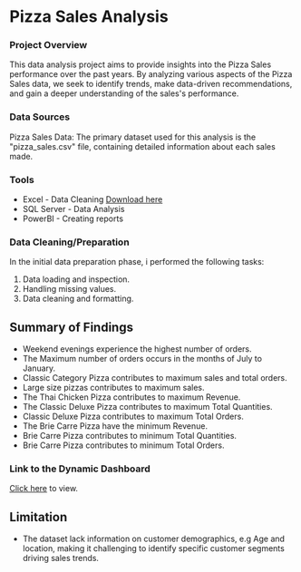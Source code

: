 # Pizza Sales Analysis

### Project Overview

This data analysis project aims to provide insights into the Pizza Sales performance over the past years. By analyzing various aspects of the Pizza Sales data, we seek to identify trends, make data-driven recommendations, and gain a deeper understanding of the sales's performance.

### Data Sources

Pizza Sales Data: The primary dataset used for this analysis is the "pizza_sales.csv" file, containing detailed information about each sales made.

### Tools

- Excel - Data Cleaning [Download here](https://microsoft.com)
- SQL Server - Data Analysis
- PowerBI - Creating reports


### Data Cleaning/Preparation

In the initial data preparation phase, i performed the following tasks:
1. Data loading and inspection.
2. Handling missing values.
3. Data cleaning and formatting.


## Summary of Findings

- Weekend evenings experience the highest number of orders.
- The Maximum number of orders occurs in the months of July to January.
- Classic Category Pizza contributes to maximum sales and total orders.
- Large size pizzas contributes to maximum sales.
- The Thai Chicken Pizza contributes to maximum Revenue.
- The Classic Deluxe Pizza contributes to maximum Total Quantities.
- Classic Deluxe Pizza contributes to maximum Total Orders.
- The Brie Carre Pizza have the minimum Revenue.
- Brie Carre Pizza contributes to minimum Total Quantities.
- Brie Carre Pizza contributes to minimum Total Orders.


### Link to the Dynamic Dashboard
[Click here](https://www.novypro.com/project/pizza-sales-dashboard-104) to view.


## Limitation

- The dataset lack information on customer demographics, e.g Age and location, making it challenging to identify specific customer segments driving sales trends.
  




















